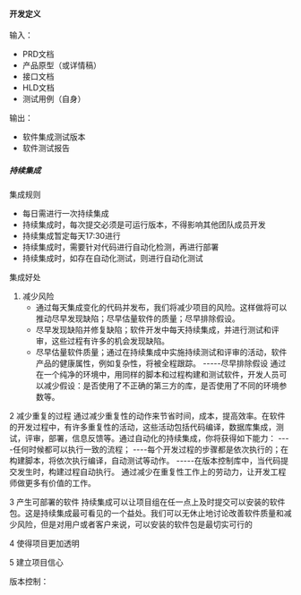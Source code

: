 #### 开发定义

输入：
* PRD文档
* 产品原型（或详情稿）
* 接口文档
* HLD文档
* 测试用例（自身）

输出：
* 软件集成测试版本
* 软件测试报告


##### 持续集成
集成规则
* 每日需进行一次持续集成
* 持续集成时，每次提交必须是可运行版本，不得影响其他团队成员开发
* 持续集成暂定每天17:30进行
* 持续集成时，需要针对代码进行自动化检测，再进行部署
* 持续集成时，如存在自动化测试，则进行自动化测试

集成好处
1. 减少风险
   * 通过每天集成变化的代码并发布，我们将减少项目的风险。这样做将可以推动尽早发现缺陷；尽早估量软件的质量；尽早排除假设。
   * 尽早发现缺陷并修复缺陷；软件开发中每天持续集成，并进行测试和评审，这些过程有许多的机会发现缺陷。
   * 尽早估量软件质量；通过在持续集成中实施持续测试和评审的活动，软件产品的健康属性，例如复杂性，将被全程跟踪。
-----尽早排除假设 通过在一个纯净的环境中，用同样的脚本和过程构建和测试软件，开发人员可以减少假设：是否使用了不正确的第三方的库，是否使用了不同的环境参数等。

2 减少重复的过程
   通过减少重复性的动作来节省时间，成本，提高效率。在软件的开发过程中，有许多重复性的活动，这些活动包括代码编译，数据库集成，测试，评审，部署，信息反馈等。通过自动化的持续集成，你将获得如下能力：
----任何时候都可以执行一致的流程；
----每个开发过程的步骤都是依次执行的；在构建脚本，将依次执行编译，自动测试等动作。
-----在版本控制库中，当代码提交发生时，构建过程自动执行。
通过减少在重复性工作上的劳动力，让开发工程师做更多有价值的工作。

3 产生可部署的软件
持续集成可以让项目组在任一点上及时提交可以安装的软件包。这是持续集成最可看见的一个益处。我们可以无休止地讨论改善软件质量和减少风险，但是对用户或者客户来说，可以安装的软件包是最切实可行的

4 使得项目更加透明

5 建立项目信心

版本控制：

